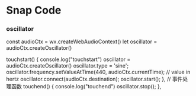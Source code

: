 
# Snap  Code 

### oscillator
const audioCtx = wx.createWebAudioContext()
let oscillator = audioCtx.createOscillator()

  touchstart() {
    console.log("touchstart")
    oscillator = audioCtx.createOscillator()
    oscillator.type = 'sine';
    oscillator.frequency.setValueAtTime(440, audioCtx.currentTime); // value in hertz
    oscillator.connect(audioCtx.destination);
    oscillator.start();
  },
  // 事件处理函数
  touchend() {
    console.log("touchend")
    oscillator.stop();
  },